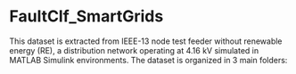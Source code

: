 # FaultClf_SmartGrids


This dataset is extracted from IEEE-13 node test feeder without renewable energy (RE), a distribution network operating at 4.16 kV simulated in MATLAB Simulink environments. 
The dataset is organized in 3 main folders:
